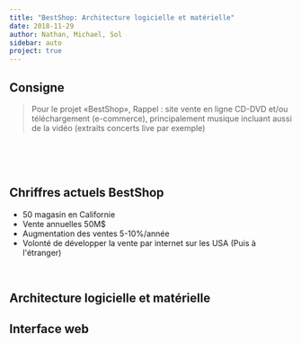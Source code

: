 ```yaml
---
title: "BestShop: Architecture logicielle et matérielle"
date: 2018-11-29
author: Nathan, Michael, Sol
sidebar: auto
project: true
---
```


## Consigne

> Pour le projet «BestShop»,
> Rappel : site vente en ligne CD-DVD et/ou téléchargement (e-commerce), principalement musique incluant aussi de la vidéo (extraits concerts live par exemple)

<br><br><br>


## Chriffres actuels BestShop
* 50 magasin en Californie
* Vente annuelles 50M$
* Augmentation des ventes 5-10%/année
* Volonté de développer la vente par internet sur les USA (Puis à l'étranger)


<Media
  src="https://i.imgur.com/LC8QQd8.png"
  center="true"
  width=450
/>

<br>

## Architecture logicielle et matérielle

## Interface web